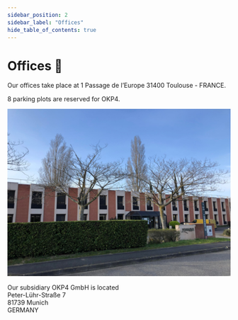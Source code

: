 ```yaml
---
sidebar_position: 2
sidebar_label: "Offices"
hide_table_of_contents: true
---
```


# Offices 🏢

Our offices take place at 1 Passage de l’Europe 31400 Toulouse - FRANCE.

8 parking plots are reserved for OKP4.

![OKP4 Office](/img/office-okp4.jpg)

Our subsidiary OKP4 GmbH is located  
Peter-Lühr-Straße 7  
81739 Munich  
GERMANY  
